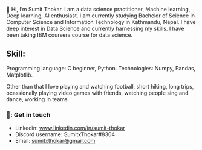 👋 Hi, I’m Sumit Thokar. I am a data science practitioner, Machine learning, Deep learning, AI enthusiast. I am currently studying Bachelor of Science in Computer Science and Information Technology in Kathmandu, Nepal. 
I have deep interest in Data Science and currently harnessing my skills. I have been taking IBM coursera course for data science.
## Skill:
Programming language: C beginner, Python.
Technologies: Numpy, Pandas, Matplotlib.

Other than that I love playing and watching football, short hiking, long trips, ocassionally playing video games with friends, watching people sing and dance, working in teams.

### 💬: Get in touch
- Linkedin: www.linkedin.com/in/sumit-thokar
- Discord username: SumitxThokar#8304
- Email: sumitxthokar@gmail.com
